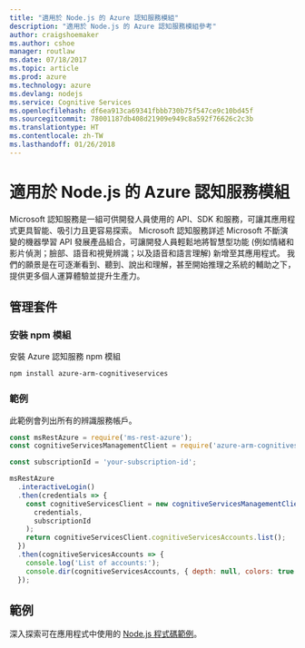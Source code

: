```yaml
---
title: "適用於 Node.js 的 Azure 認知服務模組"
description: "適用於 Node.js 的 Azure 認知服務模組參考"
author: craigshoemaker
ms.author: cshoe
manager: routlaw
ms.date: 07/18/2017
ms.topic: article
ms.prod: azure
ms.technology: azure
ms.devlang: nodejs
ms.service: Cognitive Services
ms.openlocfilehash: df6ea913ca69341fbbb730b75f547ce9c10bd45f
ms.sourcegitcommit: 78001187db408d21909e949c8a592f76626c2c3b
ms.translationtype: HT
ms.contentlocale: zh-TW
ms.lasthandoff: 01/26/2018
---
```

# <a name="azure-cognitive-services-modules-for-nodejs"></a>適用於 Node.js 的 Azure 認知服務模組

Microsoft 認知服務是一組可供開發人員使用的 API、SDK 和服務，可讓其應用程式更具智能、吸引力且更容易探索。 Microsoft 認知服務詳述 Microsoft 不斷演變的機器學習 API 發展產品組合，可讓開發人員輕鬆地將智慧型功能 (例如情緒和影片偵測；臉部、語音和視覺辨識；以及語音和語言理解) 新增至其應用程式。 我們的願景是在可逐漸看到、聽到、說出和理解，甚至開始推理之系統的輔助之下，提供更多個人運算體驗並提升生產力。

## <a name="management-package"></a>管理套件

### <a name="install-the-npm-module"></a>安裝 npm 模組

安裝 Azure 認知服務 npm 模組

```bash
npm install azure-arm-cognitiveservices
```

### <a name="example"></a>範例

此範例會列出所有的辨識服務帳戶。

```javascript
const msRestAzure = require('ms-rest-azure');
const cognitiveServicesManagementClient = require('azure-arm-cognitiveservices');

const subscriptionId = 'your-subscription-id';

msRestAzure
  .interactiveLogin()
  .then(credentials => {
    const cognitiveServicesClient = new cognitiveServicesManagementClient(
      credentials,
      subscriptionId
    );
    return cognitiveServicesClient.cognitiveServicesAccounts.list();
  })
  .then(cognitiveServicesAccounts => {
    console.log('List of accounts:');
    console.dir(cognitiveServicesAccounts, { depth: null, colors: true });    
  });

```

## <a name="samples"></a>範例

深入探索可在應用程式中使用的 [Node.js 程式碼範例](https://azure.microsoft.com/resources/samples/?platform=nodejs)。
